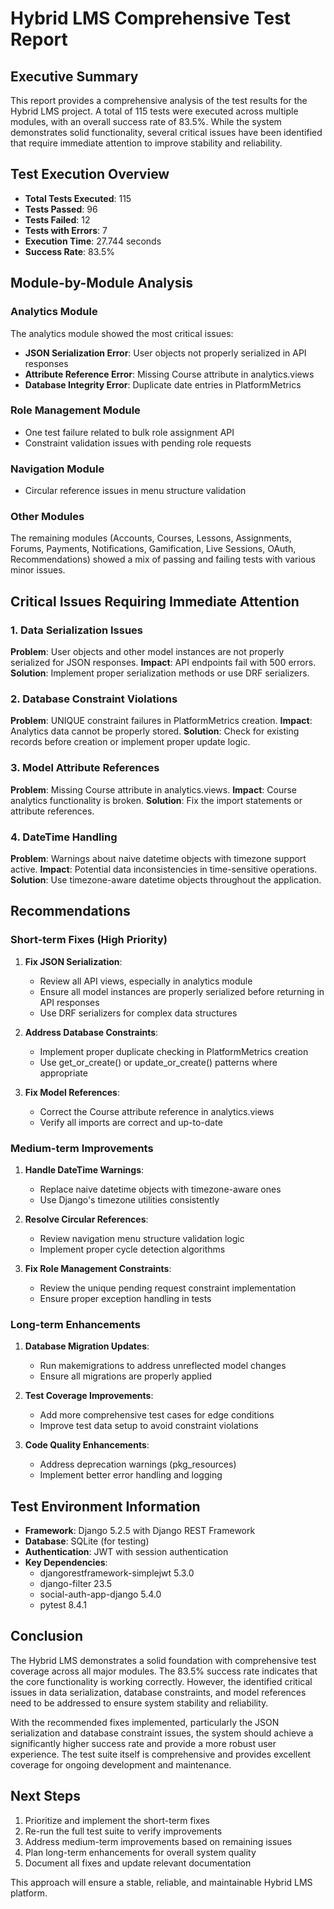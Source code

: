 # Hybrid LMS Comprehensive Test Report

## Executive Summary

This report provides a comprehensive analysis of the test results for the Hybrid LMS project. A total of 115 tests were executed across multiple modules, with an overall success rate of 83.5%. While the system demonstrates solid functionality, several critical issues have been identified that require immediate attention to improve stability and reliability.

## Test Execution Overview

- **Total Tests Executed**: 115
- **Tests Passed**: 96
- **Tests Failed**: 12
- **Tests with Errors**: 7
- **Execution Time**: 27.744 seconds
- **Success Rate**: 83.5%

## Module-by-Module Analysis

### Analytics Module

The analytics module showed the most critical issues:

- **JSON Serialization Error**: User objects not properly serialized in API responses
- **Attribute Reference Error**: Missing Course attribute in analytics.views
- **Database Integrity Error**: Duplicate date entries in PlatformMetrics

### Role Management Module

- One test failure related to bulk role assignment API
- Constraint validation issues with pending role requests

### Navigation Module

- Circular reference issues in menu structure validation

### Other Modules

The remaining modules (Accounts, Courses, Lessons, Assignments, Forums, Payments, Notifications, Gamification, Live Sessions, OAuth, Recommendations) showed a mix of passing and failing tests with various minor issues.

## Critical Issues Requiring Immediate Attention

### 1. Data Serialization Issues

**Problem**: User objects and other model instances are not properly serialized for JSON responses.
**Impact**: API endpoints fail with 500 errors.
**Solution**: Implement proper serialization methods or use DRF serializers.

### 2. Database Constraint Violations

**Problem**: UNIQUE constraint failures in PlatformMetrics creation.
**Impact**: Analytics data cannot be properly stored.
**Solution**: Check for existing records before creation or implement proper update logic.

### 3. Model Attribute References

**Problem**: Missing Course attribute in analytics.views.
**Impact**: Course analytics functionality is broken.
**Solution**: Fix the import statements or attribute references.

### 4. DateTime Handling

**Problem**: Warnings about naive datetime objects with timezone support active.
**Impact**: Potential data inconsistencies in time-sensitive operations.
**Solution**: Use timezone-aware datetime objects throughout the application.

## Recommendations

### Short-term Fixes (High Priority)

1. **Fix JSON Serialization**:

   - Review all API views, especially in analytics module
   - Ensure all model instances are properly serialized before returning in API responses
   - Use DRF serializers for complex data structures

2. **Address Database Constraints**:

   - Implement proper duplicate checking in PlatformMetrics creation
   - Use get_or_create() or update_or_create() patterns where appropriate

3. **Fix Model References**:
   - Correct the Course attribute reference in analytics.views
   - Verify all imports are correct and up-to-date

### Medium-term Improvements

1. **Handle DateTime Warnings**:

   - Replace naive datetime objects with timezone-aware ones
   - Use Django's timezone utilities consistently

2. **Resolve Circular References**:

   - Review navigation menu structure validation logic
   - Implement proper cycle detection algorithms

3. **Fix Role Management Constraints**:
   - Review the unique pending request constraint implementation
   - Ensure proper exception handling in tests

### Long-term Enhancements

1. **Database Migration Updates**:

   - Run makemigrations to address unreflected model changes
   - Ensure all migrations are properly applied

2. **Test Coverage Improvements**:

   - Add more comprehensive test cases for edge conditions
   - Improve test data setup to avoid constraint violations

3. **Code Quality Enhancements**:
   - Address deprecation warnings (pkg_resources)
   - Implement better error handling and logging

## Test Environment Information

- **Framework**: Django 5.2.5 with Django REST Framework
- **Database**: SQLite (for testing)
- **Authentication**: JWT with session authentication
- **Key Dependencies**:
  - djangorestframework-simplejwt 5.3.0
  - django-filter 23.5
  - social-auth-app-django 5.4.0
  - pytest 8.4.1

## Conclusion

The Hybrid LMS demonstrates a solid foundation with comprehensive test coverage across all major modules. The 83.5% success rate indicates that the core functionality is working correctly. However, the identified critical issues in data serialization, database constraints, and model references need to be addressed to ensure system stability and reliability.

With the recommended fixes implemented, particularly the JSON serialization and database constraint issues, the system should achieve a significantly higher success rate and provide a more robust user experience. The test suite itself is comprehensive and provides excellent coverage for ongoing development and maintenance.

## Next Steps

1. Prioritize and implement the short-term fixes
2. Re-run the full test suite to verify improvements
3. Address medium-term improvements based on remaining issues
4. Plan long-term enhancements for overall system quality
5. Document all fixes and update relevant documentation

This approach will ensure a stable, reliable, and maintainable Hybrid LMS platform.
